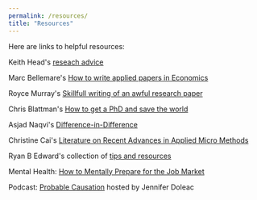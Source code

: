 ```yaml
---
permalink: /resources/
title: "Resources"
---
```

Here are links to helpful resources:

Keith Head's [reseach advice](http://blogs.ubc.ca/khead/research/research-advice)

Marc Bellemare's [How to write applied papers in Economics](http://marcfbellemare.com/wordpress/wp-content/uploads/2020/09/BellemareHowToPaperSeptember2020.pdf)

Royce Murray's [Skillfull writing of an awful research paper](https://pubs.acs.org/doi/pdf/10.1021/ac2000169)

Chris Blattman's [How to get a PhD and save the world](https://chrisblattman.com/2007/12/12/how-to-get-a-phd-and-save-the-world/)

Asjad Naqvi's [Difference-in-Difference ](https://asjadnaqvi.github.io/DiD/)

Christine Cai's [Literature on Recent Advances in Applied Micro Methods](https://christinecai.github.io/PublicGoods/applied_micro_methods.pdf)

Ryan B Edward's collection of [tips and resources](http://www.ryanbedwards.com/resources)

Mental Health: [How to Mentally Prepare for the Job Market](https://sites.google.com/view/ejm-mentalhealth/home)

Podcast: [Probable Causation](https://www.probablecausation.com/) hosted by Jennifer Doleac



